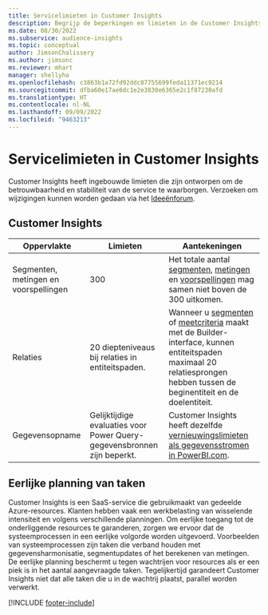 ```yaml
---
title: Servicelimieten in Customer Insights
description: Begrijp de beperkingen en limieten in de Customer Insights SaaS-service.
ms.date: 08/30/2022
ms.subservice: audience-insights
ms.topic: conceptual
author: JimsonChalissery
ms.author: jimsonc
ms.reviewer: mhart
manager: shellyha
ms.openlocfilehash: c3863b1a72fd92ddc87755699feda11371ec9214
ms.sourcegitcommit: dfba60e17ae6dc1e2e3830e6365e2c1f87230afd
ms.translationtype: HT
ms.contentlocale: nl-NL
ms.lasthandoff: 09/09/2022
ms.locfileid: "9463213"
---
```

# <a name="service-limits-in-customer-insights"></a>Servicelimieten in Customer Insights

 Customer Insights heeft ingebouwde limieten die zijn ontworpen om de betrouwbaarheid en stabiliteit van de service te waarborgen. Verzoeken om wijzigingen kunnen worden gedaan via het [Ideeënforum](https://go.microsoft.com/fwlink/?linkid=2074172).

## <a name="customer-insights"></a>Customer Insights

| Oppervlakte  | Limieten  | Aantekeningen |
|-------------|---------------------------------------------------------------------|---------------------------------------------------------------------|
| Segmenten, metingen en voorspellingen | 300  | Het totale aantal [segmenten](segments.md), [metingen](measures.md) en [voorspellingen](predictions-overview.md) mag samen niet boven de 300 uitkomen.  |
| Relaties | 20 diepteniveaus bij relaties in entiteitspaden. | Wanneer u [segmenten](segments.md) of [meetcriteria](measures.md) maakt met de Builder-interface, kunnen entiteitspaden maximaal 20 relatiesprongen hebben tussen de beginentiteit en de doelentiteit.  |
|Gegevensopname| Gelijktijdige evaluaties voor Power Query-gegevensbronnen zijn beperkt. | Customer Insights heeft dezelfde [vernieuwingslimieten als gegevensstromen in PowerBI.com](/power-query/power-query-online-limits#refresh-limits). |

## <a name="fair-scheduling-of-jobs"></a>Eerlijke planning van taken

Customer Insights is een SaaS-service die gebruikmaakt van gedeelde Azure-resources. Klanten hebben vaak een werkbelasting van wisselende intensiteit en volgens verschillende planningen. Om eerlijke toegang tot de onderliggende resources te garanderen, zorgen we ervoor dat de systeemprocessen in een eerlijke volgorde worden uitgevoerd. Voorbeelden van systeemprocessen zijn taken die verband houden met gegevensharmonisatie, segmentupdates of het berekenen van metingen. De eerlijke planning beschermt u tegen wachtrijen voor resources als er een piek is in het aantal aangevraagde taken. Tegelijkertijd garandeert Customer Insights niet dat alle taken die u in de wachtrij plaatst, parallel worden verwerkt.

[!INCLUDE [footer-include](includes/footer-banner.md)]
